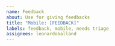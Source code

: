 ```yaml
---
name: Feedback
about: Use for giving feedbacks
title: "Mobile: [FEEDBACK]"
labels: feedback, mobile, needs triage
assignees: leonardoballand
---
```

